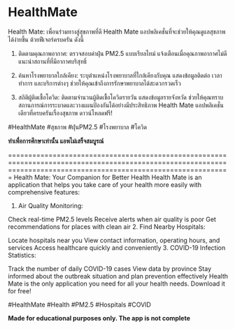 # HealthMate

Health Mate: เพื่อนร่วมทางสู่สุขภาพที่ดี
Health Mate แอปพลิเคชั่นที่จะช่วยให้คุณดูแลสุขภาพได้ง่ายขึ้น ด้วยฟีเจอร์ครบครัน ดังนี้

1. ติดตามคุณภาพอากาศ:
ตรวจสอบค่าฝุ่น PM2.5 แบบเรียลไทม์
แจ้งเตือนเมื่อคุณภาพอากาศไม่ดี
แนะนำสถานที่ที่มีอากาศบริสุทธิ์

2. ค้นหาโรงพยาบาลใกล้เคียง:
ระบุตำแหน่งโรงพยาบาลที่ใกล้เคียงกับคุณ
แสดงข้อมูลติดต่อ เวลาทำการ และบริการต่างๆ
ช่วยให้คุณเข้าถึงการรักษาพยาบาลได้สะดวกรวดเร็ว

3. สถิติผู้ติดเชื้อโควิด:
ติดตามจำนวนผู้ติดเชื้อโควิดรายวัน
แสดงข้อมูลรายจังหวัด
ช่วยให้คุณทราบสถานการณ์การระบาดและวางแผนป้องกันได้อย่างมีประสิทธิภาพ
Health Mate แอปพลิเคชั่นเดียวที่ครบครันเรื่องสุขภาพ ดาวน์โหลดฟรี!

#HealthMate #สุขภาพ #ฝุ่นPM2.5 #โรงพยาบาล #โควิด

**ทำเพื่อการศึกษาเท่านั้น แอพไม่เสร็จสมบูรณ์**

===================================================================================================================================================================
Health Mate: Your Companion for Better Health
Health Mate is an application that helps you take care of your health more easily with comprehensive features:

1. Air Quality Monitoring:

Check real-time PM2.5 levels
Receive alerts when air quality is poor
Get recommendations for places with clean air
2. Find Nearby Hospitals:

Locate hospitals near you
View contact information, operating hours, and services
Access healthcare quickly and conveniently
3. COVID-19 Infection Statistics:

Track the number of daily COVID-19 cases
View data by province
Stay informed about the outbreak situation and plan prevention effectively
Health Mate is the only application you need for all your health needs. Download it for free!

#HealthMate #Health #PM2.5 #Hospitals #COVID

**Made for educational purposes only. The app is not complete**

